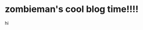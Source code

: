 <html lang="en">
<head>
  <meta charset="UTF-8">
  <meta name= "viewport" content = "width=device-width, intitial-scale=1.0">
  <title>Document</title>
</head>
<body>
  <h1>zombieman's cool blog time!!!!</h1>
  <p>hi</p>
  </body>
  </html>
